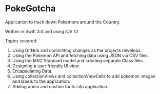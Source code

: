 # PokeGotcha
Application to track down Pokemons around the Country.

Written in Swift 3.0 and using iOS 10

Topics covered:
1.  Using GitHub and committing changes as the projects develops.
2.  Using the Pokemon API and fetching data using JSON via CSV files.
3.  Using the MVC Standard model and creating separate Class files.
4.  Designing a user friendly UI view.
5.  Encapsulating Data.
6.  Using collectionViews and collectionViewCells to add pokemon images and labels to the application.
7.  Adding audio and custom fonts into application.




